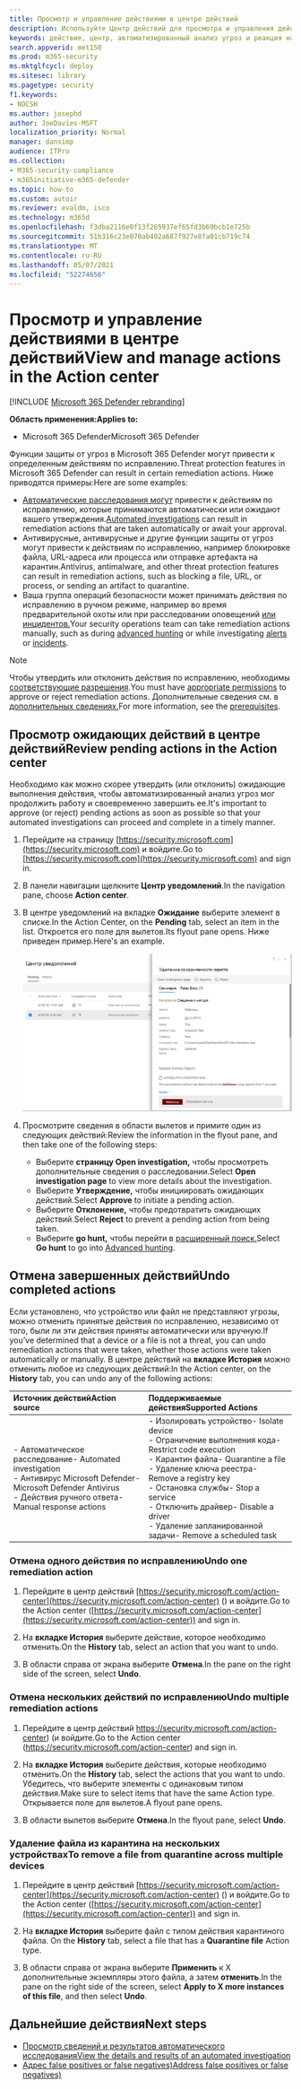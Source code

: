 ```yaml
---
title: Просмотр и управление действиями в центре действий
description: Используйте Центр действий для просмотра и управления действиями по исправлению
keywords: действие, центр, автоматизированный анализ угроз и реакция на угрозы, автоматизированный, анализ угроз, реакция на угрозы, исправление
search.appverid: met150
ms.prod: m365-security
ms.mktglfcycl: deploy
ms.sitesec: library
ms.pagetype: security
f1.keywords:
- NOCSH
ms.author: josephd
author: JoeDavies-MSFT
localization_priority: Normal
manager: dansimp
audience: ITPro
ms.collection:
- M365-security-compliance
- m365initiative-m365-defender
ms.topic: how-to
ms.custom: autoir
ms.reviewer: evaldm, isco
ms.technology: m365d
ms.openlocfilehash: f3dba2116e0f13f265937ef65fd3b69bcb1e725b
ms.sourcegitcommit: 51b316c23e070ab402a687f927e8fa01cb719c74
ms.translationtype: MT
ms.contentlocale: ru-RU
ms.lasthandoff: 05/07/2021
ms.locfileid: "52274656"
---
```

# <a name="view-and-manage-actions-in-the-action-center"></a><span data-ttu-id="f43c1-104">Просмотр и управление действиями в центре действий</span><span class="sxs-lookup"><span data-stu-id="f43c1-104">View and manage actions in the Action center</span></span>

[!INCLUDE [Microsoft 365 Defender rebranding](../includes/microsoft-defender.md)]


<span data-ttu-id="f43c1-105">**Область применения:**</span><span class="sxs-lookup"><span data-stu-id="f43c1-105">**Applies to:**</span></span>
- <span data-ttu-id="f43c1-106">Microsoft 365 Defender</span><span class="sxs-lookup"><span data-stu-id="f43c1-106">Microsoft 365 Defender</span></span>

<span data-ttu-id="f43c1-107">Функции защиты от угроз в Microsoft 365 Defender могут привести к определенным действиям по исправлению.</span><span class="sxs-lookup"><span data-stu-id="f43c1-107">Threat protection features in Microsoft 365 Defender can result in certain remediation actions.</span></span> <span data-ttu-id="f43c1-108">Ниже приводятся примеры:</span><span class="sxs-lookup"><span data-stu-id="f43c1-108">Here are some examples:</span></span>

- <span data-ttu-id="f43c1-109">[Автоматические расследования могут](m365d-autoir.md) привести к действиям по исправлению, которые принимаются автоматически или ожидают вашего утверждения.</span><span class="sxs-lookup"><span data-stu-id="f43c1-109">[Automated investigations](m365d-autoir.md) can result in remediation actions that are taken automatically or await your approval.</span></span>
- <span data-ttu-id="f43c1-110">Антивирусные, антивирусные и другие функции защиты от угроз могут привести к действиям по исправлению, например блокировке файла, URL-адреса или процесса или отправке артефакта на карантин.</span><span class="sxs-lookup"><span data-stu-id="f43c1-110">Antivirus, antimalware, and other threat protection features can result in remediation actions, such as blocking a file, URL, or process, or sending an artifact to quarantine.</span></span>
- <span data-ttu-id="f43c1-111">Ваша группа операций безопасности может принимать действия по [](advanced-hunting-overview.md) исправлению в ручном режиме, например во время предварительной охоты или при расследовании оповещений [или](investigate-alerts.md) [инцидентов.](investigate-incidents.md)</span><span class="sxs-lookup"><span data-stu-id="f43c1-111">Your security operations team can take remediation actions manually, such as during [advanced hunting](advanced-hunting-overview.md) or while investigating [alerts](investigate-alerts.md) or [incidents](investigate-incidents.md).</span></span>

> [!NOTE]
> <span data-ttu-id="f43c1-112">Чтобы утвердить или отклонить действия по исправлению, необходимы [соответствующие разрешения](m365d-action-center.md#required-permissions-for-action-center-tasks).</span><span class="sxs-lookup"><span data-stu-id="f43c1-112">You must have [appropriate permissions](m365d-action-center.md#required-permissions-for-action-center-tasks) to approve or reject remediation actions.</span></span> <span data-ttu-id="f43c1-113">Дополнительные сведения см. в [дополнительных сведениях.](m365d-configure-auto-investigation-response.md#prerequisites-for-automated-investigation-and-response-in-microsoft-365-defender)</span><span class="sxs-lookup"><span data-stu-id="f43c1-113">For more information, see the [prerequisites](m365d-configure-auto-investigation-response.md#prerequisites-for-automated-investigation-and-response-in-microsoft-365-defender).</span></span>

## <a name="review-pending-actions-in-the-action-center"></a><span data-ttu-id="f43c1-114">Просмотр ожидающих действий в центре действий</span><span class="sxs-lookup"><span data-stu-id="f43c1-114">Review pending actions in the Action center</span></span>

<span data-ttu-id="f43c1-115">Необходимо как можно скорее утвердить (или отклонить) ожидающие выполнения действия, чтобы автоматизированный анализ угроз мог продолжить работу и своевременно завершить ее.</span><span class="sxs-lookup"><span data-stu-id="f43c1-115">It's important to approve (or reject) pending actions as soon as possible so that your automated investigations can proceed and complete in a timely manner.</span></span> 

1. <span data-ttu-id="f43c1-116">Перейдите на страницу [https://security.microsoft.com](https://security.microsoft.com) и войдите.</span><span class="sxs-lookup"><span data-stu-id="f43c1-116">Go to [https://security.microsoft.com](https://security.microsoft.com) and sign in.</span></span> 

2. <span data-ttu-id="f43c1-117">В панели навигации щелкните **Центр уведомлений**.</span><span class="sxs-lookup"><span data-stu-id="f43c1-117">In the navigation pane, choose **Action center**.</span></span> 

3. <span data-ttu-id="f43c1-118">В центре уведомлений на вкладке **Ожидание** выберите элемент в списке.</span><span class="sxs-lookup"><span data-stu-id="f43c1-118">In the Action Center, on the **Pending** tab, select an item in the list.</span></span> <span data-ttu-id="f43c1-119">Откроется его поле для вылетов.</span><span class="sxs-lookup"><span data-stu-id="f43c1-119">Its flyout pane opens.</span></span> <span data-ttu-id="f43c1-120">Ниже приведен пример.</span><span class="sxs-lookup"><span data-stu-id="f43c1-120">Here's an example.</span></span>

   ![Утверждение или отклонение действия](../../media/air-actioncenter-itemselected.png)

4. <span data-ttu-id="f43c1-122">Просмотрите сведения в области вылетов и примите один из следующих действий:</span><span class="sxs-lookup"><span data-stu-id="f43c1-122">Review the information in the flyout pane, and then take one of the following steps:</span></span>
   - <span data-ttu-id="f43c1-123">Выберите **страницу Open investigation,** чтобы просмотреть дополнительные сведения о расследовании.</span><span class="sxs-lookup"><span data-stu-id="f43c1-123">Select **Open investigation page** to view more details about the investigation.</span></span>
   - <span data-ttu-id="f43c1-124">Выберите **Утверждение,** чтобы инициировать ожидающих действий.</span><span class="sxs-lookup"><span data-stu-id="f43c1-124">Select **Approve** to initiate a pending action.</span></span>
   - <span data-ttu-id="f43c1-125">Выберите **Отклонение,** чтобы предотвратить ожидающих действий.</span><span class="sxs-lookup"><span data-stu-id="f43c1-125">Select **Reject** to prevent a pending action from being taken.</span></span>
   - <span data-ttu-id="f43c1-126">Выберите **go hunt,** чтобы перейти в [расширенный поиск.](advanced-hunting-overview.md)</span><span class="sxs-lookup"><span data-stu-id="f43c1-126">Select **Go hunt** to go into [Advanced hunting](advanced-hunting-overview.md).</span></span> 

## <a name="undo-completed-actions"></a><span data-ttu-id="f43c1-127">Отмена завершенных действий</span><span class="sxs-lookup"><span data-stu-id="f43c1-127">Undo completed actions</span></span>

<span data-ttu-id="f43c1-128">Если установлено, что устройство или файл не представляют угрозы, можно отменить принятые действия по исправлению, независимо от того, были ли эти действия приняты автоматически или вручную.</span><span class="sxs-lookup"><span data-stu-id="f43c1-128">If you’ve determined that a device or a file is not a threat, you can undo remediation actions that were taken, whether those actions were taken automatically or manually.</span></span> <span data-ttu-id="f43c1-129">В центре действий на **вкладке История** можно отменить любое из следующих действий:</span><span class="sxs-lookup"><span data-stu-id="f43c1-129">In the Action center, on the **History** tab, you can undo any of the following actions:</span></span>  

| <span data-ttu-id="f43c1-130">Источник действий</span><span class="sxs-lookup"><span data-stu-id="f43c1-130">Action source</span></span> | <span data-ttu-id="f43c1-131">Поддерживаемые действия</span><span class="sxs-lookup"><span data-stu-id="f43c1-131">Supported Actions</span></span> |
|:---|:---|
| <span data-ttu-id="f43c1-132">- Автоматическое расследование</span><span class="sxs-lookup"><span data-stu-id="f43c1-132">- Automated investigation</span></span> <br/><span data-ttu-id="f43c1-133">- Антивирус Microsoft Defender</span><span class="sxs-lookup"><span data-stu-id="f43c1-133">- Microsoft Defender Antivirus</span></span> <br/><span data-ttu-id="f43c1-134">- Действия ручного ответа</span><span class="sxs-lookup"><span data-stu-id="f43c1-134">- Manual response actions</span></span> | <span data-ttu-id="f43c1-135">- Изолировать устройство</span><span class="sxs-lookup"><span data-stu-id="f43c1-135">- Isolate device</span></span> <br/><span data-ttu-id="f43c1-136">- Ограничение выполнения кода</span><span class="sxs-lookup"><span data-stu-id="f43c1-136">- Restrict code execution</span></span> <br/><span data-ttu-id="f43c1-137">- Карантин файла</span><span class="sxs-lookup"><span data-stu-id="f43c1-137">- Quarantine a file</span></span> <br/><span data-ttu-id="f43c1-138">- Удаление ключа реестра</span><span class="sxs-lookup"><span data-stu-id="f43c1-138">- Remove a registry key</span></span> <br/><span data-ttu-id="f43c1-139">- Остановка службы</span><span class="sxs-lookup"><span data-stu-id="f43c1-139">- Stop a service</span></span> <br/><span data-ttu-id="f43c1-140">- Отключить драйвер</span><span class="sxs-lookup"><span data-stu-id="f43c1-140">- Disable a driver</span></span> <br/><span data-ttu-id="f43c1-141">- Удаление запланированной задачи</span><span class="sxs-lookup"><span data-stu-id="f43c1-141">- Remove a scheduled task</span></span> |

### <a name="undo-one-remediation-action"></a><span data-ttu-id="f43c1-142">Отмена одного действия по исправлению</span><span class="sxs-lookup"><span data-stu-id="f43c1-142">Undo one remediation action</span></span>

1. <span data-ttu-id="f43c1-143">Перейдите в центр действий [https://security.microsoft.com/action-center](https://security.microsoft.com/action-center) () и войдите.</span><span class="sxs-lookup"><span data-stu-id="f43c1-143">Go to the Action center ([https://security.microsoft.com/action-center](https://security.microsoft.com/action-center)) and sign in.</span></span>

2. <span data-ttu-id="f43c1-144">На **вкладке История** выберите действие, которое необходимо отменить.</span><span class="sxs-lookup"><span data-stu-id="f43c1-144">On the **History** tab, select an action that you want to undo.</span></span>

3. <span data-ttu-id="f43c1-145">В области справа от экрана выберите **Отмена**.</span><span class="sxs-lookup"><span data-stu-id="f43c1-145">In the pane on the right side of the screen, select **Undo**.</span></span>

### <a name="undo-multiple-remediation-actions"></a><span data-ttu-id="f43c1-146">Отмена нескольких действий по исправлению</span><span class="sxs-lookup"><span data-stu-id="f43c1-146">Undo multiple remediation actions</span></span>

1. <span data-ttu-id="f43c1-147">Перейдите в центр действий https://security.microsoft.com/action-center) (и войдите.</span><span class="sxs-lookup"><span data-stu-id="f43c1-147">Go to the Action center (https://security.microsoft.com/action-center) and sign in.</span></span>

2. <span data-ttu-id="f43c1-148">На **вкладке История** выберите действия, которые необходимо отменить.</span><span class="sxs-lookup"><span data-stu-id="f43c1-148">On the **History** tab, select the actions that you want to undo.</span></span> <span data-ttu-id="f43c1-149">Убедитесь, что выберите элементы с одинаковым типом действия.</span><span class="sxs-lookup"><span data-stu-id="f43c1-149">Make sure to select items that have the same Action type.</span></span> <span data-ttu-id="f43c1-150">Открывается поле для вылетов.</span><span class="sxs-lookup"><span data-stu-id="f43c1-150">A flyout pane opens.</span></span>

3. <span data-ttu-id="f43c1-151">В области вылетов выберите **Отмена**.</span><span class="sxs-lookup"><span data-stu-id="f43c1-151">In the flyout pane, select **Undo**.</span></span>

### <a name="to-remove-a-file-from-quarantine-across-multiple-devices"></a><span data-ttu-id="f43c1-152">Удаление файла из карантина на нескольких устройствах</span><span class="sxs-lookup"><span data-stu-id="f43c1-152">To remove a file from quarantine across multiple devices</span></span> 

1. <span data-ttu-id="f43c1-153">Перейдите в центр действий [https://security.microsoft.com/action-center](https://security.microsoft.com/action-center) () и войдите.</span><span class="sxs-lookup"><span data-stu-id="f43c1-153">Go to the Action center ([https://security.microsoft.com/action-center](https://security.microsoft.com/action-center)) and sign in.</span></span>

2. <span data-ttu-id="f43c1-154">На **вкладке История** выберите файл с типом действия карантиного файла. </span><span class="sxs-lookup"><span data-stu-id="f43c1-154">On the **History** tab, select a file that has a **Quarantine file** Action type.</span></span>

3. <span data-ttu-id="f43c1-155">В области справа от экрана выберите **Применить** к X дополнительные экземпляры этого файла, а затем **отменить**.</span><span class="sxs-lookup"><span data-stu-id="f43c1-155">In the pane on the right side of the screen, select **Apply to X more instances of this file**, and then select **Undo**.</span></span>

## <a name="next-steps"></a><span data-ttu-id="f43c1-156">Дальнейшие действия</span><span class="sxs-lookup"><span data-stu-id="f43c1-156">Next steps</span></span>

- [<span data-ttu-id="f43c1-157">Просмотр сведений и результатов автоматического исследования</span><span class="sxs-lookup"><span data-stu-id="f43c1-157">View the details and results of an automated investigation</span></span>](m365d-autoir-results.md)
- [<span data-ttu-id="f43c1-158">Адрес false positives or false negatives)</span><span class="sxs-lookup"><span data-stu-id="f43c1-158">Address false positives or false negatives)</span></span>](m365d-autoir-report-false-positives-negatives.md)
